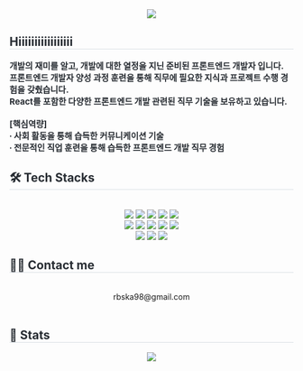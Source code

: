 <div align= "center">
    <img src="https://capsule-render.vercel.app/api?type=soft&color=0:9497ff,100:75ff78&height=180&text=Welcome%20to%20GGyu's%20DDak's&animation=blink&fontColor=000000&fontSize=50" />
    </div>
    <div style="text-align: left;"> 
    <h2 style="border-bottom: 1px solid #d8dee4; color: #282d33;"> Hiiiiiiiiiiiiiiiii </h2>  
    <div style="font-weight: 700; font-size: 15px; text-align: left; color: #282d33;"> 개발의 재미를 알고, 개발에 대한 열정을 지닌 준비된 프론트엔드 개발자 입니다.<br>프론트엔드 개발자 양성 과정 훈련을 통해 직무에 필요한 지식과 프로젝트 수행 경험을 갖췄습니다.<br>React를 포함한 다양한 프론트엔드 개발 관련된 직무 기술을 보유하고 있습니다.<br><br>[핵심역량]<br>∙ 사회 활동을 통해 습득한 커뮤니케이션 기술<br>∙ 전문적인 직업 훈련을 통해 습득한 프론트엔드 개발 직무 경험<br></div> </div>
    <div style="text-align: left;">
    <h2 style="border-bottom: 1px solid #d8dee4; color: #282d33;"> 🛠️ Tech Stacks </h2> <br> 
    <div  align= "center"> <img src="https://img.shields.io/badge/CSS3-1572B6?style=flat-square&logo=CSS3&logoColor=white">
          <img src="https://img.shields.io/badge/HTML5-E34F26?style=flat-square&logo=HTML5&logoColor=white">
          <img src="https://img.shields.io/badge/Javascript-F7DF1E?style=flat-square&logo=Javascript&logoColor=white">
          <img src="https://img.shields.io/badge/React-61DAFB?style=flat-square&logo=React&logoColor=white">
          <img src="https://img.shields.io/badge/Sass-CC6699?style=flat-square&logo=Sass&logoColor=white">
          <br/><img src="https://img.shields.io/badge/Slack-4A154B?style=flat-square&logo=Slack&logoColor=white">
          <img src="https://img.shields.io/badge/Github-181717?style=flat-square&logo=Github&logoColor=white">
          <img src="https://img.shields.io/badge/Git-F05032?style=flat-square&logo=Git&logoColor=white">
          <img src="https://img.shields.io/badge/Java-007396?style=flat-square&logo=Java&logoColor=white">
          <img src="https://img.shields.io/badge/jQuery-0769AD?style=flat-square&logo=jQuery&logoColor=white">
          <br/><img src="https://img.shields.io/badge/Bootstrap-7952B3?style=flat-square&logo=Bootstrap&logoColor=white">
          <img src="https://img.shields.io/badge/Discord-5865F2?style=flat-square&logo=Discord&logoColor=white">
          <img src="https://img.shields.io/badge/GitHub Pages-222222?style=flat-square&logo=GitHub Pages&logoColor=white">
          </div>
    </div>
    <div style="text-align: left;">
    <h2 style="border-bottom: 1px solid #d8dee4; color: #282d33;"> 🧑‍💻 Contact me </h2> <br> 
    <div align= "center"> rbska98@gmail.com </div>  <br> 
    <div align= "center">  </div> 
    </div>
    <div style="text-align: left;"> 
    <h2 style="border-bottom: 1px solid #d8dee4; color: #282d33;"> 🏅 Stats </h2> <div align= "center">  <img src="https://github-readme-stats.vercel.app/api/top-langs/?username=rbska9810&layout=compact&bg_color=180,000000,&title_color=000000&text_color=000000"
          /> </div> 
    </div>
    
